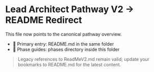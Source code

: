 # Lead Architect Pathway V2 → README Redirect

This file now points to the canonical pathway overview.

- 📘 Primary entry: README.md in the same folder
- 📂 Phase guides: phases directory inside this folder

> Legacy references to ReadMeV2.md remain valid; update your bookmarks to README.md for the latest content.
